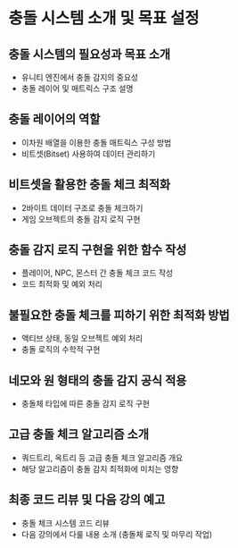 # 충돌 시스템 소개 및 목표 설정

## 충돌 시스템의 필요성과 목표 소개
- 유니티 엔진에서 충돌 감지의 중요성
- 충돌 레이어 및 매트릭스 구조 설명

## 충돌 레이어의 역할
- 이차원 배열을 이용한 충돌 매트릭스 구성 방법
- 비트셋(Bitset) 사용하여 데이터 관리하기

## 비트셋을 활용한 충돌 체크 최적화
- 2바이트 데이터 구조로 충돌 체크하기
- 게임 오브젝트의 충돌 감지 로직 구현

## 충돌 감지 로직 구현을 위한 함수 작성
- 플레이어, NPC, 몬스터 간 충돌 체크 코드 작성
- 코드 최적화 및 예외 처리

## 불필요한 충돌 체크를 피하기 위한 최적화 방법
- 액티브 상태, 동일 오브젝트 예외 처리
- 충돌 로직의 수학적 구현

## 네모와 원 형태의 충돌 감지 공식 적용
- 충돌체 타입에 따른 충돌 감지 로직 구현

## 고급 충돌 체크 알고리즘 소개
- 쿼드트리, 옥트리 등 고급 충돌 체크 알고리즘 개요
- 해당 알고리즘이 충돌 감지 최적화에 미치는 영향

## 최종 코드 리뷰 및 다음 강의 예고
- 충돌 체크 시스템 코드 리뷰
- 다음 강의에서 다룰 내용 소개 (충돌체 로직 및 마무리 작업)